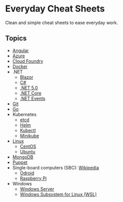 # Everyday Cheat Sheets

Clean and simple cheat sheets to ease everyday work.

## Topics

* [Angular](./docs/angular.md)
* [Azure](./docs/azure.md)
* [Cloud Foundry](./docs/cloudfoundry.md)
* [Docker](./docs/docker.md)
* .NET
  * [Blazor](./docs/blazor.md)
  * [C#](./docs/csharp.md)
  * [.NET 5.0](./docs/dotnet50.md)
  * [.NET Core](./docs/dotnetcore.md)
  * [.NET Events](./docs/dotnetevents.md)
* [Git](./docs/git.md)
* [Go](./docs/go.md)
* Kubernetes
  * [etcd](./docs/etcd.md)
  * [Helm](./docs/helm.md)
  * [Kubectl](./docs/kubectl.md)
  * [Minikube](./docs/minikube.md)
* [Linux](./docs/linux.md)
  * [CentOS](./docs/centos.md)
  * [Ubuntu](./docs/ubuntu.md)
* [MongoDB](./docs/mongodb.md)
* [Puppet](./docs/puppet.md)
* Single-board computers (SBC): [Wikipedia](https://en.wikipedia.org/wiki/Single-board_computer) 
  * [Odroid](./docs/odroid.md)
  * [Raspberry Pi](./docs/raspberrypi.md)
* Windows
  * [Windows Server](./docs/windows-server.md)
  * [Windows Subsystem for Linux (WSL)](./docs/wsl.md)
